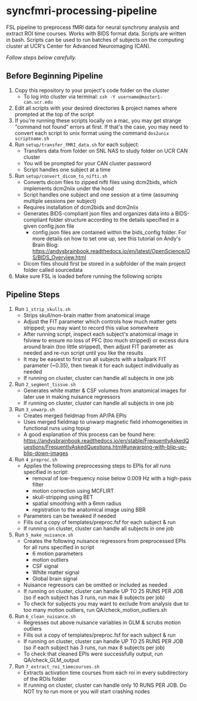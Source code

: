 # syncfmri-processing-pipeline
FSL pipeline to preprocess fMRI data for neural synchrony analysis and extract ROI time courses. Works with BIDS format data. Scripts are written in bash. Scripts can be used to run batches of subjects on the computing cluster at UCR's Center for Advanced Neuroimaging (CAN).

*Follow steps below carefully.*

## Before Beginning Pipeline
1. Copy this repository to your project's code folder on the cluster
   * To log into cluster via terminal: ```ssh -Y username@master1-can.ucr.edu```
2. Edit all scripts with your desired directories & project names where prompted at the top of the script
3. If you're running these scripts locally on a mac, you may get strange "command not found" errors at first. If that's the case, you may need to convert each script to unix format using the command ```dos2unix scriptname.sh```
4. Run ```setup/transfer_fMRI_data.sh``` for each subject:
    * Transfers data from folder on SNL NAS to study folder on UCR CAN cluster
    * You will be prompted for your CAN cluster password
    * Script handles one subject at a time
5. Run ```setup/convert_dicom_to_nifti.sh```
    * Converts dicom files to zipped nifti files using dcm2bids, which implements dcm2niix under the hood
    * Script handles one subject and one session at a time (assuming multiple sessions per subject)
    * Requires installation of dcm2bids and dcm2niix
    * Generates BIDS-compliant json files and organizes data into a BIDS-compliant folder structure according to the details specified in a given config.json file
      * config.json files are contained within the bids_config folder. For more details on how to set one up, see this tutorial on Andy's Brain Blog: https://andysbrainbook.readthedocs.io/en/latest/OpenScience/OS/BIDS_Overview.html
    * Dicom files should first be stored in a subfolder of the main project folder called sourcedata
6. Make sure FSL is loaded before running the following scripts


## Pipeline Steps
1. Run ```1_strip_skulls.sh```
    * Strips skull/non-brain matter from anatomical image
    * Adjust the FIT parameter which controls how much matter gets stripped; you may want to record this value somewhere
    * After running script, inspect each subject's anatomical image in fslview to ensure no loss of PFC (too much stripped) or excess dura around brain (too little stripped), then adjust FIT parameter as needed and re-run script until you like the results
    * It may be easiest to first run all subjects with a ballpark FIT parameter (~0.35), then tweak it for each subject individually as needed
    * If running on cluster, cluster can handle all subjects in one job
2. Run ```2_segment_tissue.sh```
    * Generates white matter & CSF volumes from anatomical images for later use in making nuisance regressors
    * If running on cluster, cluster can handle all subjects in one job
4. Run ```3_unwarp.sh```
    * Creates merged fieldmap from AP/PA EPIs
    * Uses merged fieldmap to unwarp magnetic field inhomogeneities in functional runs using topup
    * A good explanation of this process can be found here: https://andysbrainbook.readthedocs.io/en/stable/FrequentlyAskedQuestions/FrequentlyAskedQuestions.html#unwarping-with-blip-up-blip-down-images
6. Run ```4_preproc.sh```
    * Applies the following preprocessing steps to EPIs for all runs specified in script:
      * removal of low-frequency noise below 0.009 Hz with a high-pass filter
      * motion correction using MCFLIRT
      * skull-stripping using BET
      * spatial smoothing with a 6mm radius
      * registration to the anatomical image using BBR
    * Parameters can be tweaked if needed
    * Fills out a copy of templates/preproc.fsf for each subject & run
    * If running on cluster, cluster can handle all subjects in one job
7. Run ```5_make_nuisance.sh```
    * Creates the following nuisance regressors from preprocessed EPIs for all runs specified in script
      * 6 motion parameters
      * motion outliers
      * CSF signal
      * White matter signal
      * Global brain signal
    * Nuisance regressors can be omitted or included as needed
    * If running on cluster, cluster can handle UP TO 25 RUNS PER JOB (so if each subject has 3 runs, run max 8 subjects per job)
    * To check for subjects you may want to exclude from analysis due to too many motion outliers, run QA/check_motion_outliers.sh
8. Run ```6_clean_nuisance.sh```
    * Regresses out above nuisance variables in GLM & scrubs motion outliers
    * Fills out a copy of templates/preproc.fsf for each subject & run
    * If running on cluster, cluster can handle UP TO 25 RUNS PER JOB (so if each subject has 3 runs, run max 8 subjects per job)
    * To check that cleaned EPIs were successfully output, run QA/check_GLM_output
9. Run ```7_extract_roi_timecourses.sh```
    * Extracts activation time courses from each roi in every subdirectory of the ROIs folder
    * If running on cluster, cluster can handle only 10 RUNS PER JOB. Do NOT try to run more or you will start crashing nodes
